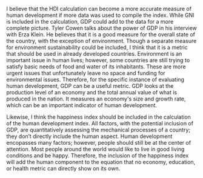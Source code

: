 I believe that the HDI calculation can become a more accurate measure of human development if more data was used to compile the index. While GNI is included in the calculation, GDP could add to the data for a more complete picture. Tyler Cowen talks about the power of GDP in his interview with Erza Klein. He believes that it is a good measure for the overall state of the country, with the exception of environment. Though a separate measure for environment sustainability could be included, I think that it is a metric that should be used in already developed countries. Environment is an important issue in human lives; however, some countries are still trying to satisfy basic needs of food and water of its inhabitants. These are more urgent issues that unfortunately leave no space and funding for environmental issues. Therefore, for the specific instance of evaluating human development, GDP can be a useful metric. GDP looks at the production level of an economy and the total annual value of what is produced in the nation. It measures an economy's size and growth rate, which can be an important indicator of human development.

Likewise, I think the happiness index should be included in the calculation of the human development index. All factors, with the potential inclusion of GDP, are quantitatively assessing the mechanical processes of a country; they don’t directly include the human aspect. Human development encopasses many factors; however, people should still be at the center of attention. Most people around the world would like to live in good living conditions and be happy. Therefore, the inclusion of the happiness index will add the human component to the equation that no economy, education, or health metric can directly show on its own.
